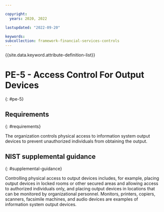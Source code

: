 ```yaml
---

copyright:
  years: 2020, 2022

lastupdated: "2022-09-20"

keywords: 
subcollection: framework-financial-services-controls
---
```


{{site.data.keyword.attribute-definition-list}}

# PE-5 - Access Control For Output Devices
{: #pe-5}

## Requirements
{: #requirements}

The organization controls physical access to information system output devices to prevent unauthorized individuals from obtaining the output.

## NIST supplemental guidance
{: #supplemental-guidance}

Controlling physical access to output devices includes, for example, placing output devices in locked rooms or other secured areas and allowing access to authorized individuals only, and placing output devices in locations that can be monitored by organizational personnel. Monitors, printers, copiers, scanners, facsimile machines, and audio devices are examples of information system output devices.


